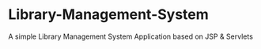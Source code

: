# Library-Management-System
A simple Library Management System Application based on JSP &amp; Servlets

